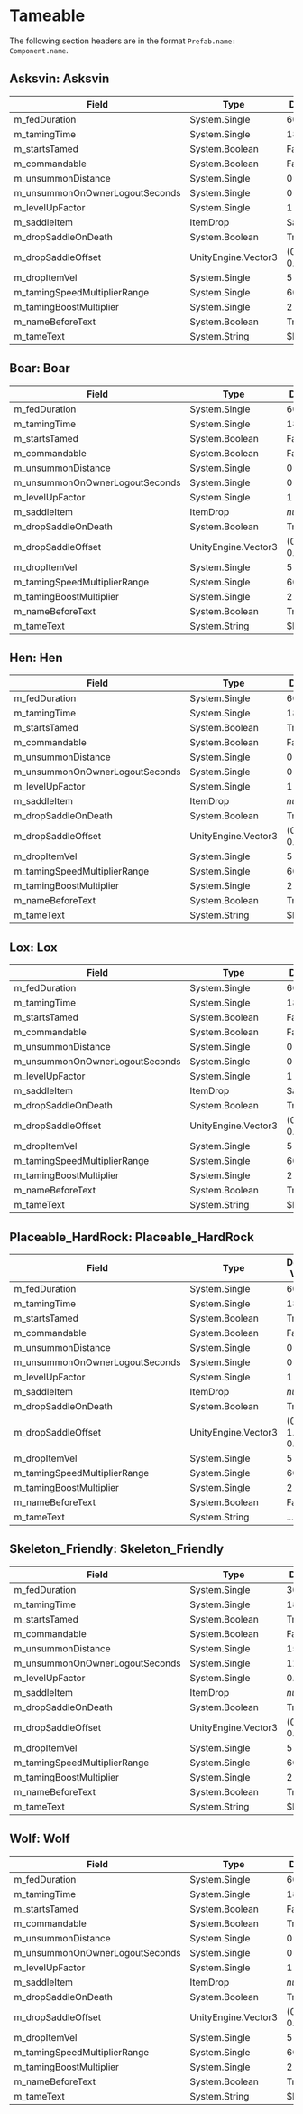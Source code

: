 # Tameable

The following section headers are in the format `Prefab.name: Component.name`.

## Asksvin: Asksvin

|Field|Type|Default Value|
|-----|----|-------------|
|m_fedDuration|System.Single|600|
|m_tamingTime|System.Single|1800|
|m_startsTamed|System.Boolean|False|
|m_commandable|System.Boolean|False|
|m_unsummonDistance|System.Single|0|
|m_unsummonOnOwnerLogoutSeconds|System.Single|0|
|m_levelUpFactor|System.Single|1|
|m_saddleItem|ItemDrop|SaddleAsksvin|
|m_dropSaddleOnDeath|System.Boolean|True|
|m_dropSaddleOffset|UnityEngine.Vector3|(0.00, 1.00, 0.00)|
|m_dropItemVel|System.Single|5|
|m_tamingSpeedMultiplierRange|System.Single|60|
|m_tamingBoostMultiplier|System.Single|2|
|m_nameBeforeText|System.Boolean|True|
|m_tameText|System.String|$hud_tamelove|

## Boar: Boar

|Field|Type|Default Value|
|-----|----|-------------|
|m_fedDuration|System.Single|600|
|m_tamingTime|System.Single|1800|
|m_startsTamed|System.Boolean|False|
|m_commandable|System.Boolean|False|
|m_unsummonDistance|System.Single|0|
|m_unsummonOnOwnerLogoutSeconds|System.Single|0|
|m_levelUpFactor|System.Single|1|
|m_saddleItem|ItemDrop|*null*|
|m_dropSaddleOnDeath|System.Boolean|True|
|m_dropSaddleOffset|UnityEngine.Vector3|(0.00, 1.00, 0.00)|
|m_dropItemVel|System.Single|5|
|m_tamingSpeedMultiplierRange|System.Single|60|
|m_tamingBoostMultiplier|System.Single|2|
|m_nameBeforeText|System.Boolean|True|
|m_tameText|System.String|$hud_tamelove|

## Hen: Hen

|Field|Type|Default Value|
|-----|----|-------------|
|m_fedDuration|System.Single|600|
|m_tamingTime|System.Single|1800|
|m_startsTamed|System.Boolean|True|
|m_commandable|System.Boolean|False|
|m_unsummonDistance|System.Single|0|
|m_unsummonOnOwnerLogoutSeconds|System.Single|0|
|m_levelUpFactor|System.Single|1|
|m_saddleItem|ItemDrop|*null*|
|m_dropSaddleOnDeath|System.Boolean|True|
|m_dropSaddleOffset|UnityEngine.Vector3|(0.00, 1.00, 0.00)|
|m_dropItemVel|System.Single|5|
|m_tamingSpeedMultiplierRange|System.Single|60|
|m_tamingBoostMultiplier|System.Single|2|
|m_nameBeforeText|System.Boolean|True|
|m_tameText|System.String|$hud_tamelove|

## Lox: Lox

|Field|Type|Default Value|
|-----|----|-------------|
|m_fedDuration|System.Single|600|
|m_tamingTime|System.Single|1800|
|m_startsTamed|System.Boolean|False|
|m_commandable|System.Boolean|False|
|m_unsummonDistance|System.Single|0|
|m_unsummonOnOwnerLogoutSeconds|System.Single|0|
|m_levelUpFactor|System.Single|1|
|m_saddleItem|ItemDrop|SaddleLox|
|m_dropSaddleOnDeath|System.Boolean|True|
|m_dropSaddleOffset|UnityEngine.Vector3|(0.00, 4.00, 0.00)|
|m_dropItemVel|System.Single|5|
|m_tamingSpeedMultiplierRange|System.Single|60|
|m_tamingBoostMultiplier|System.Single|2|
|m_nameBeforeText|System.Boolean|True|
|m_tameText|System.String|$hud_tamelove|

## Placeable_HardRock: Placeable_HardRock

|Field|Type|Default Value|
|-----|----|-------------|
|m_fedDuration|System.Single|600|
|m_tamingTime|System.Single|1800|
|m_startsTamed|System.Boolean|True|
|m_commandable|System.Boolean|False|
|m_unsummonDistance|System.Single|0|
|m_unsummonOnOwnerLogoutSeconds|System.Single|0|
|m_levelUpFactor|System.Single|1|
|m_saddleItem|ItemDrop|*null*|
|m_dropSaddleOnDeath|System.Boolean|True|
|m_dropSaddleOffset|UnityEngine.Vector3|(0.00, 1.00, 0.00)|
|m_dropItemVel|System.Single|5|
|m_tamingSpeedMultiplierRange|System.Single|60|
|m_tamingBoostMultiplier|System.Single|2|
|m_nameBeforeText|System.Boolean|False|
|m_tameText|System.String|...|

## Skeleton_Friendly: Skeleton_Friendly

|Field|Type|Default Value|
|-----|----|-------------|
|m_fedDuration|System.Single|30|
|m_tamingTime|System.Single|1800|
|m_startsTamed|System.Boolean|True|
|m_commandable|System.Boolean|False|
|m_unsummonDistance|System.Single|150|
|m_unsummonOnOwnerLogoutSeconds|System.Single|120|
|m_levelUpFactor|System.Single|0.5|
|m_saddleItem|ItemDrop|*null*|
|m_dropSaddleOnDeath|System.Boolean|True|
|m_dropSaddleOffset|UnityEngine.Vector3|(0.00, 1.00, 0.00)|
|m_dropItemVel|System.Single|5|
|m_tamingSpeedMultiplierRange|System.Single|60|
|m_tamingBoostMultiplier|System.Single|2|
|m_nameBeforeText|System.Boolean|True|
|m_tameText|System.String|$hud_tamelove|

## Wolf: Wolf

|Field|Type|Default Value|
|-----|----|-------------|
|m_fedDuration|System.Single|600|
|m_tamingTime|System.Single|1800|
|m_startsTamed|System.Boolean|False|
|m_commandable|System.Boolean|True|
|m_unsummonDistance|System.Single|0|
|m_unsummonOnOwnerLogoutSeconds|System.Single|0|
|m_levelUpFactor|System.Single|1|
|m_saddleItem|ItemDrop|*null*|
|m_dropSaddleOnDeath|System.Boolean|True|
|m_dropSaddleOffset|UnityEngine.Vector3|(0.00, 1.00, 0.00)|
|m_dropItemVel|System.Single|5|
|m_tamingSpeedMultiplierRange|System.Single|60|
|m_tamingBoostMultiplier|System.Single|2|
|m_nameBeforeText|System.Boolean|True|
|m_tameText|System.String|$hud_tamelove|

